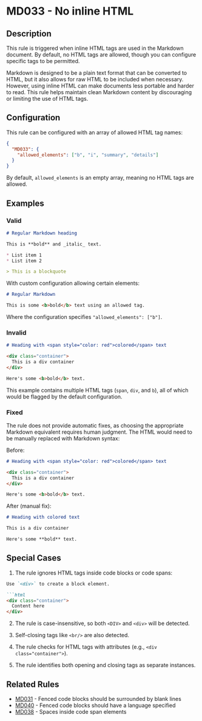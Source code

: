 # MD033 - No inline HTML

## Description

This rule is triggered when inline HTML tags are used in the Markdown document. By default, no HTML tags are allowed, though you can configure specific tags to be permitted.

Markdown is designed to be a plain text format that can be converted to HTML, but it also allows for raw HTML to be included when necessary. However, using inline HTML can make documents less portable and harder to read. This rule helps maintain clean Markdown content by discouraging or limiting the use of HTML tags.

## Configuration

This rule can be configured with an array of allowed HTML tag names:

```json
{
  "MD033": {
    "allowed_elements": ["b", "i", "summary", "details"]
  }
}
```

By default, `allowed_elements` is an empty array, meaning no HTML tags are allowed.

## Examples

### Valid

```markdown
# Regular Markdown heading

This is **bold** and _italic_ text.

* List item 1
* List item 2

> This is a blockquote
```

With custom configuration allowing certain elements:

```markdown
# Regular Markdown 

This is some <b>bold</b> text using an allowed tag.
```

Where the configuration specifies `"allowed_elements": ["b"]`.

### Invalid

```markdown
# Heading with <span style="color: red">colored</span> text

<div class="container">
  This is a div container
</div>

Here's some <b>bold</b> text.
```

This example contains multiple HTML tags (`span`, `div`, and `b`), all of which would be flagged by the default configuration.

### Fixed

The rule does not provide automatic fixes, as choosing the appropriate Markdown equivalent requires human judgment. The HTML would need to be manually replaced with Markdown syntax:

Before:
```markdown
# Heading with <span style="color: red">colored</span> text

<div class="container">
  This is a div container
</div>

Here's some <b>bold</b> text.
```

After (manual fix):
```markdown
# Heading with colored text

This is a div container

Here's some **bold** text.
```

## Special Cases

1. The rule ignores HTML tags inside code blocks or code spans:

```markdown
Use `<div>` to create a block element.

```html
<div class="container">
  Content here
</div>
```

2. The rule is case-insensitive, so both `<DIV>` and `<div>` will be detected.

3. Self-closing tags like `<br/>` are also detected.

4. The rule checks for HTML tags with attributes (e.g., `<div class="container">`).

5. The rule identifies both opening and closing tags as separate instances.

## Related Rules

- [MD031](md031.md) - Fenced code blocks should be surrounded by blank lines
- [MD040](md040.md) - Fenced code blocks should have a language specified
- [MD038](md038.md) - Spaces inside code span elements 